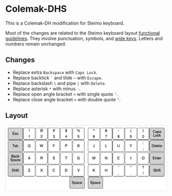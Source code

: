 # Colemak-DHS

This is a Colemak-DH modification for Steimo keyboard.

Most of the changes are related to the Steimo keyboard layout [functional guidelines](layout.md#functional-guidelines). They involve punctuation, symbols, and [wide keys](glossary.md#wide-keys). Letters and numbers remain unchanged.

## Changes

* Replace extra `Backspace` with `Caps Lock`.
* Replace backtick `` ` `` and tilde `~` with `Escape`.
* Replace backslash `\` and pipe `|` with `Delete`.
* Replace asterisk `*` with minus `-`.
* Replace open angle bracket `<` with single quote `'`.
* Replace close angle bracket `>` with double quote `"`.

## Layout

![](images/colemak-dhs.png)
